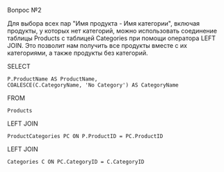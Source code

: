 Вопрос №2

Для выбора всех пар "Имя продукта - Имя категории", включая продукты, у которых нет категорий, можно использовать соединение таблицы Products с таблицей Categories при помощи оператора LEFT JOIN. Это позволит нам получить все продукты вместе с их категориями, а также продукты без категорий.

SELECT

    P.ProductName AS ProductName, 
    COALESCE(C.CategoryName, 'No Category') AS CategoryName
    
FROM

    Products 
    
LEFT JOIN

    ProductCategories PC ON P.ProductID = PC.ProductID
    
LEFT JOIN

    Categories C ON PC.CategoryID = C.CategoryID
